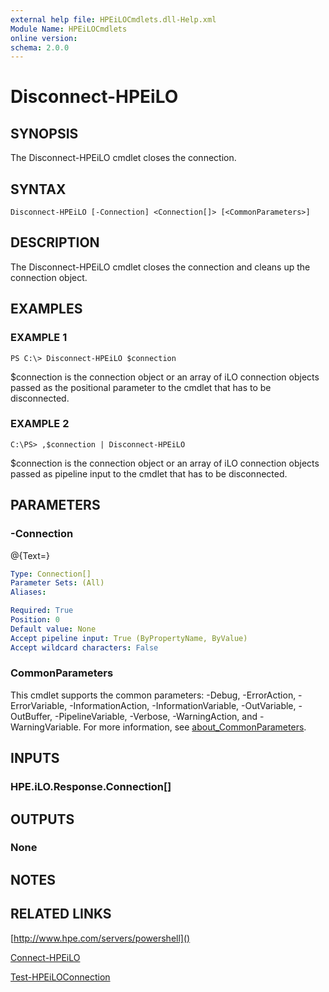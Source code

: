 ```yaml
---
external help file: HPEiLOCmdlets.dll-Help.xml
Module Name: HPEiLOCmdlets
online version:
schema: 2.0.0
---
```


# Disconnect-HPEiLO

## SYNOPSIS
The Disconnect-HPEiLO cmdlet closes the connection.

## SYNTAX

```
Disconnect-HPEiLO [-Connection] <Connection[]> [<CommonParameters>]
```

## DESCRIPTION
The Disconnect-HPEiLO cmdlet closes the connection and cleans up the connection object.

## EXAMPLES

### EXAMPLE 1
```
PS C:\> Disconnect-HPEiLO $connection
```

$connection is the connection object or an array of iLO connection objects passed as the positional parameter to the cmdlet that has to be disconnected.

### EXAMPLE 2
```
C:\PS> ,$connection | Disconnect-HPEiLO
```

$connection is the connection object or an array of iLO connection objects passed as pipeline input to the cmdlet that has to be disconnected.

## PARAMETERS

### -Connection
@{Text=}

```yaml
Type: Connection[]
Parameter Sets: (All)
Aliases:

Required: True
Position: 0
Default value: None
Accept pipeline input: True (ByPropertyName, ByValue)
Accept wildcard characters: False
```

### CommonParameters
This cmdlet supports the common parameters: -Debug, -ErrorAction, -ErrorVariable, -InformationAction, -InformationVariable, -OutVariable, -OutBuffer, -PipelineVariable, -Verbose, -WarningAction, and -WarningVariable. For more information, see [about_CommonParameters](http://go.microsoft.com/fwlink/?LinkID=113216).

## INPUTS

### HPE.iLO.Response.Connection[]
## OUTPUTS

### None
## NOTES

## RELATED LINKS

[http://www.hpe.com/servers/powershell]()

[Connect-HPEiLO]()

[Test-HPEiLOConnection]()

